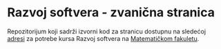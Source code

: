 # Razvoj softvera - zvanična stranica

Repozitorijum koji sadrži izvorni kod za stranicu dostupnu na sledećoj [adresi](https://matf-rs21.github.io/zvanicna-stranica/) za potrebe kursa Razvoj softvera na [Matematičkom fakuletu](http://www.matf.bg.ac.rs/).
